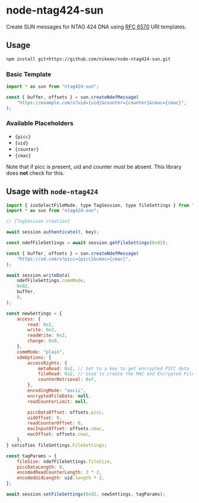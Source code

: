 # node-ntag424-sun

Create SUN messages for NTAG 424 DNA using [RFC 6570](https://datatracker.ietf.org/doc/html/rfc6570) URI templates.

## Usage
```sh
npm install git+https://github.com/nikeee/node-ntag424-sun.git
```

### Basic Template
```js
import * as sun from "ntag424-sun";

const { buffer, offsets } = sun.createNdefMessage(
    "https://example.com/x?uid={uid}&counter={counter}&cmac={cmac}",
);
```

### Available Placeholders
- `{picc}`
- `{uid}`
- `{counter}`
- `{cmac}`

Note that if picc is present, uid and counter must be absent. This library does **not** check for this.

## Usage with `node-ntag424`
```js
import { isoSelectFileMode, type TagSession, type fileSettings } from "ntag424";
import * as sun from "ntag424-sun";

// [TagSession creation]

await session.authenticate(0, key);

const ndefFileSettings = await session.getFileSettings(0x02);

const { buffer, offsets } = sun.createNdefMessage(
    "https://xd.com/x?picc={picc}&cmac={cmac}",
);

await session.writeData(
    ndefFileSettings.commMode,
    0x02,
    buffer,
    0,
);

const newSettings = {
    access: {
        read: 0x2,
        write: 0x2,
        readWrite: 0x2,
        change: 0x0,
    },
    commMode: "plain",
    sdmOptions: {
        accessRights: {
            metaRead: 0x2, // Set to a key to get encrypted PICC data
            fileRead: 0x2, // Used to create the MAC and Encrypted File data
            counterRetrieval: 0xf,
        },
        encodingMode: "ascii",
        encryptedFileData: null,
        readCounterLimit: null,

        piccDataOffset: offsets.picc,
        uidOffset: 0,
        readCounterOffset: 0,
        macInputOffset: offsets.cmac,
        macOffset: offsets.cmac,
    },
} satisfies fileSettings.FileSettings;

const tagParams = {
    fileSize: ndefFileSettings.fileSize,
    piccDataLength: 0,
    encodedReadCounterLength: 3 * 2,
    encodedUidLength: uid.length * 2,
};

await session.setFileSettings(0x02, newSettings, tagParams);
```
